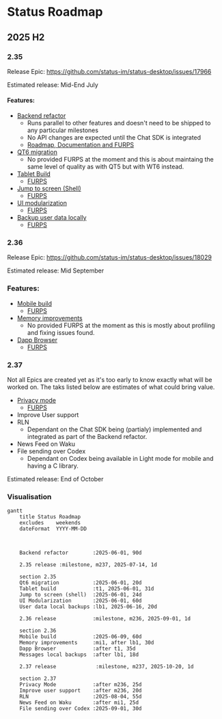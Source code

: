 # Status Roadmap

## 2025 H2

### 2.35

Release Epic: https://github.com/status-im/status-desktop/issues/17966

Estimated release: Mid-End July

#### Features:

- [Backend refactor](https://github.com/status-im/status-go/issues/6435) 
  - Runs parallel to other features and doesn't need to be shipped to any particular milestones
  - No API changes are expected until the Chat SDK is integrated
  - [Roadmap, Documentation and FURPS](https://zealous-polka-dc7.notion.site/Backend-Refactoring-2078f96fb65c80d8954ae8fc651b3a33)
- [QT6 migration](https://github.com/status-im/status-desktop/issues/17622)
  - No provided FURPS at the moment and this is about maintaing the same level of quality as with QT5 but with WT6 instead.
- [Tablet Build](https://github.com/status-im/status-desktop/issues/17941)
  - [FURPS](docs/FURPS/tablet-build.md)
- [Jump to screen (Shell)](https://github.com/status-im/status-desktop/issues/17971)
  - [FURPS](docs/FURPS/jump-to-screen-shell.md)
- [UI modularization](https://github.com/status-im/status-desktop/issues/17872)
  - [FURPS](docs/FURPS/ui-modularization.md)
- [Backup user data locally](https://github.com/status-im/status-desktop/issues/18106)
  - [FURPS](docs/FURPS/local-user-backups.md)

### 2.36

Release Epic: https://github.com/status-im/status-desktop/issues/18029

Estimated release: Mid September

### Features:

- [Mobile build](https://github.com/status-im/status-desktop/issues/18082)
  - [FURPS](docs/FURPS/mobile-build.md)
- [Memory improvements](https://github.com/status-im/status-go/issues/6544)
  - No provided FURPS at the moment as this is mostly about profiling and fixing issues found.
- [Dapp Browser](https://github.com/status-im/status-desktop/issues/17970)
  - [FURPS](docs/FURPS/dapp-browser.md)

### 2.37

Not all Epics are created yet as it's too early to know exactly what will be worked on. The taks listed below are estimates of what could bring value.

- [Privacy mode](https://github.com/status-im/status-desktop/issues/17619)
  - [FURPS](docs/FURPS/privacy-mode.md)
- Improve User support
- RLN
  - Dependant on the Chat SDK being (partialy) implemented and integrated as part of the Backend refactor.
- News Feed on Waku
- File sending over Codex
  - Dependant on Codex being available in Light mode for mobile and having a C library.

Estimated release: End of October


### Visualisation

```mermaid
gantt
    title Status Roadmap
    excludes    weekends
    dateFormat  YYYY-MM-DD



    Backend refactor        :2025-06-01, 90d

    2.35 release :milestone, m237, 2025-07-14, 1d

    section 2.35
    Qt6 migration           :2025-06-01, 20d
    Tablet build            :t1, 2025-06-01, 31d
    Jump to screen (shell)  :2025-06-01, 24d
    UI Modularization       :2025-06-01, 60d
    User data local backups :lb1, 2025-06-16, 20d

    2.36 release            :milestone, m236, 2025-09-01, 1d

    section 2.36
    Mobile build            :2025-06-09, 60d
    Memory improvements     :mi1, after lb1, 30d
    Dapp Browser            :after t1, 35d
    Messages local backups  :after lb1, 18d

    2.37 release             :milestone, m237, 2025-10-20, 1d

    section 2.37
    Privacy Mode            :after m236, 25d
    Improve user support    :after m236, 20d
    RLN                     :2025-08-04, 55d
    News Feed on Waku       :after mi1, 25d
    File sending over Codex :2025-09-01, 30d
```